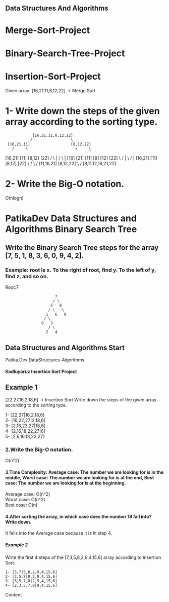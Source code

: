 ## Data Structures And Algorithms    
# Merge-Sort-Project  
# Binary-Search-Tree-Project    
# Insertion-Sort-Project
Given array: [16,21,11,8,12,22] -> Merge Sort
# 1- Write down the steps of the given array according to the sorting type.

                [16,21,11,8,12,22]  
               /                 \
     [16,21,11]                  [8,12,22]
       /     \                     /     \
  [16,21]   [11]               [8,12]   [22]
   /  \       |                 /  \      |
[16] [21]   [11]              [8] [12]  [22]
 \    /       |                \   /      |
[16,21]     [11]               [8,12]   [22]
     \      /                     \      /
    [11,16,21]                  [8,12,22]
            \                    /
               [8,11,12,16,21,22]
 
 # 2- Write the Big-O notation.
 
 O(nlogn)
# PatikaDev Data Structures and Algorithms Binary Search Tree
## Write the Binary Search Tree steps for the array [7, 5, 1, 8, 3, 6, 0, 9, 4, 2].
### Example: root is x. To the right of root, find y. To the left of y, find z, and so on.
Root:7

                          7
                         / \
                        5   8
                       / \   \
                      1   6   9
                     / \
                    0   3
                       / \
                      2   4

## Data Structures and Algorithms Start
Patika.Dev DataStructures-Algorithms 
#### Kodluyoruz Insertion Sort Project
## Example 1
[22,27,16,2,18,6] -> Insertion Sort
Write down the steps of the given array according to the sorting type.

1- [22,27|16,2,18,6]  
2- [16,22,27|2,18,6]  
3- [2,16,22,27|18,6]  
4- [2,16,18,22,27|6]  
5- [2,6,16,18,22,27]

### 2.Write the Big-O notation.

O(n^2)

#### 3.Time Complexity: Average case: The number we are looking for is in the middle, Worst case: The number we are looking for is at the end, Best case: The number we are looking for is at the beginning.

Average case: O(n^2)  
Worst case: O(n^2)  
Best case: O(n)

#### 4.After sorting the array, in which case does the number 18 fall into? Write down.

It falls into the Average case because it is in step 4.

##### Example 2
Write the first 4 steps of the [7,3,5,8,2,9,4,15,6] array according to Insertion Sort.
```
1- [3,7|5,8,2,9,4,15,6]  
2- [3,5,7|8,2,9,4,15,6]  
3- [3,5,7,8|2,9,4,15,6]  
4- [2,3,5,7,8|9,4,15,6]
```
Content
